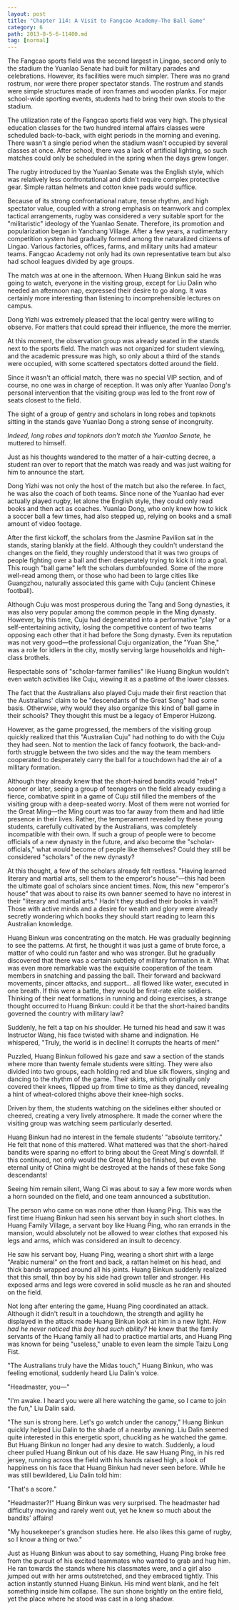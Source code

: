 ```yaml
---
layout: post
title: "Chapter 114: A Visit to Fangcao Academy—The Ball Game"
category: 6
path: 2013-8-5-6-11400.md
tag: [normal]
---
```


The Fangcao sports field was the second largest in Lingao, second only to the stadium the Yuanlao Senate had built for military parades and celebrations. However, its facilities were much simpler. There was no grand rostrum, nor were there proper spectator stands. The rostrum and stands were simple structures made of iron frames and wooden planks. For major school-wide sporting events, students had to bring their own stools to the stadium.

The utilization rate of the Fangcao sports field was very high. The physical education classes for the two hundred internal affairs classes were scheduled back-to-back, with eight periods in the morning and evening. There wasn't a single period when the stadium wasn't occupied by several classes at once. After school, there was a lack of artificial lighting, so such matches could only be scheduled in the spring when the days grew longer.

The rugby introduced by the Yuanlao Senate was the English style, which was relatively less confrontational and didn't require complex protective gear. Simple rattan helmets and cotton knee pads would suffice.

Because of its strong confrontational nature, tense rhythm, and high spectator value, coupled with a strong emphasis on teamwork and complex tactical arrangements, rugby was considered a very suitable sport for the "militaristic" ideology of the Yuanlao Senate. Therefore, its promotion and popularization began in Yanchang Village. After a few years, a rudimentary competition system had gradually formed among the naturalized citizens of Lingao. Various factories, offices, farms, and military units had amateur teams. Fangcao Academy not only had its own representative team but also had school leagues divided by age groups.

The match was at one in the afternoon. When Huang Binkun said he was going to watch, everyone in the visiting group, except for Liu Dalin who needed an afternoon nap, expressed their desire to go along. It was certainly more interesting than listening to incomprehensible lectures on campus.

Dong Yizhi was extremely pleased that the local gentry were willing to observe. For matters that could spread their influence, the more the merrier.

At this moment, the observation group was already seated in the stands next to the sports field. The match was not organized for student viewing, and the academic pressure was high, so only about a third of the stands were occupied, with some scattered spectators dotted around the field.

Since it wasn't an official match, there was no special VIP section, and of course, no one was in charge of reception. It was only after Yuanlao Dong's personal intervention that the visiting group was led to the front row of seats closest to the field.

The sight of a group of gentry and scholars in long robes and topknots sitting in the stands gave Yuanlao Dong a strong sense of incongruity.

*Indeed, long robes and topknots don't match the Yuanlao Senate,* he muttered to himself.

Just as his thoughts wandered to the matter of a hair-cutting decree, a student ran over to report that the match was ready and was just waiting for him to announce the start.

Dong Yizhi was not only the host of the match but also the referee. In fact, he was also the coach of both teams. Since none of the Yuanlao had ever actually played rugby, let alone the English style, they could only read books and then act as coaches. Yuanlao Dong, who only knew how to kick a soccer ball a few times, had also stepped up, relying on books and a small amount of video footage.

After the first kickoff, the scholars from the Jasmine Pavilion sat in the stands, staring blankly at the field. Although they couldn't understand the changes on the field, they roughly understood that it was two groups of people fighting over a ball and then desperately trying to kick it into a goal. This rough "ball game" left the scholars dumbfounded. Some of the more well-read among them, or those who had been to large cities like Guangzhou, naturally associated this game with Cuju (ancient Chinese football).

Although Cuju was most prosperous during the Tang and Song dynasties, it was also very popular among the common people in the Ming dynasty. However, by this time, Cuju had degenerated into a performative "play" or a self-entertaining activity, losing the competitive content of two teams opposing each other that it had before the Song dynasty. Even its reputation was not very good—the professional Cuju organization, the "Yuan She," was a role for idlers in the city, mostly serving large households and high-class brothels.

Respectable sons of "scholar-farmer families" like Huang Bingkun wouldn't even watch activities like Cuju, viewing it as a pastime of the lower classes.

The fact that the Australians also played Cuju made their first reaction that the Australians' claim to be "descendants of the Great Song" had some basis. Otherwise, why would they also organize this kind of ball game in their schools? They thought this must be a legacy of Emperor Huizong.

However, as the game progressed, the members of the visiting group quickly realized that this "Australian Cuju" had nothing to do with the Cuju they had seen. Not to mention the lack of fancy footwork, the back-and-forth struggle between the two sides and the way the team members cooperated to desperately carry the ball for a touchdown had the air of a military formation.

Although they already knew that the short-haired bandits would "rebel" sooner or later, seeing a group of teenagers on the field already exuding a fierce, combative spirit in a game of Cuju still filled the members of the visiting group with a deep-seated worry. Most of them were not worried for the Great Ming—the Ming court was too far away from them and had little presence in their lives. Rather, the temperament revealed by these young students, carefully cultivated by the Australians, was completely incompatible with their own. If such a group of people were to become officials of a new dynasty in the future, and also become the "scholar-officials," what would become of people like themselves? Could they still be considered "scholars" of the new dynasty?

At this thought, a few of the scholars already felt restless. "Having learned literary and martial arts, sell them to the emperor's house"—this had been the ultimate goal of scholars since ancient times. Now, this new "emperor's house" that was about to raise its own banner seemed to have no interest in their "literary and martial arts." Hadn't they studied their books in vain?! Those with active minds and a desire for wealth and glory were already secretly wondering which books they should start reading to learn this Australian knowledge.

Huang Binkun was concentrating on the match. He was gradually beginning to see the patterns. At first, he thought it was just a game of brute force, a matter of who could run faster and who was stronger. But he gradually discovered that there was a certain subtlety of military formation in it. What was even more remarkable was the exquisite cooperation of the team members in snatching and passing the ball. Their forward and backward movements, pincer attacks, and support... all flowed like water, executed in one breath. If this were a battle, they would be first-rate elite soldiers. Thinking of their neat formations in running and doing exercises, a strange thought occurred to Huang Binkun: could it be that the short-haired bandits governed the country with military law?

Suddenly, he felt a tap on his shoulder. He turned his head and saw it was Instructor Wang, his face twisted with shame and indignation. He whispered, "Truly, the world is in decline! It corrupts the hearts of men!"

Puzzled, Huang Binkun followed his gaze and saw a section of the stands where more than twenty female students were sitting. They were also divided into two groups, each holding red and blue silk flowers, singing and dancing to the rhythm of the game. Their skirts, which originally only covered their knees, flipped up from time to time as they danced, revealing a hint of wheat-colored thighs above their knee-high socks.

Driven by them, the students watching on the sidelines either shouted or cheered, creating a very lively atmosphere. It made the corner where the visiting group was watching seem particularly deserted.

Huang Binkun had no interest in the female students' "absolute territory." He felt that none of this mattered. What mattered was that the short-haired bandits were sparing no effort to bring about the Great Ming's downfall. If this continued, not only would the Great Ming be finished, but even the eternal unity of China might be destroyed at the hands of these fake Song descendants!

Seeing him remain silent, Wang Ci was about to say a few more words when a horn sounded on the field, and one team announced a substitution.

The person who came on was none other than Huang Ping. This was the first time Huang Binkun had seen his servant boy in such short clothes. In Huang Family Village, a servant boy like Huang Ping, who ran errands in the mansion, would absolutely not be allowed to wear clothes that exposed his legs and arms, which was considered an insult to decency.

He saw his servant boy, Huang Ping, wearing a short shirt with a large "Arabic numeral" on the front and back, a rattan helmet on his head, and thick bands wrapped around all his joints. Huang Binkun suddenly realized that this small, thin boy by his side had grown taller and stronger. His exposed arms and legs were covered in solid muscle as he ran and shouted on the field.

Not long after entering the game, Huang Ping coordinated an attack. Although it didn't result in a touchdown, the strength and agility he displayed in the attack made Huang Binkun look at him in a new light. *How had he never noticed this boy had such ability?* He knew that the family servants of the Huang family all had to practice martial arts, and Huang Ping was known for being "useless," unable to even learn the simple Taizu Long Fist.

"The Australians truly have the Midas touch," Huang Binkun, who was feeling emotional, suddenly heard Liu Dalin's voice.

"Headmaster, you—"

"I'm awake. I heard you were all here watching the game, so I came to join the fun," Liu Dalin said.

"The sun is strong here. Let's go watch under the canopy," Huang Binkun quickly helped Liu Dalin to the shade of a nearby awning. Liu Dalin seemed quite interested in this energetic sport, chuckling as he watched the game. But Huang Binkun no longer had any desire to watch. Suddenly, a loud cheer pulled Huang Binkun out of his daze. He saw Huang Ping, in his red jersey, running across the field with his hands raised high, a look of happiness on his face that Huang Binkun had never seen before. While he was still bewildered, Liu Dalin told him:

"That's a score."

"Headmaster?!" Huang Binkun was very surprised. The headmaster had difficulty moving and rarely went out, yet he knew so much about the bandits' affairs!

"My housekeeper's grandson studies here. He also likes this game of rugby, so I know a thing or two."

Just as Huang Binkun was about to say something, Huang Ping broke free from the pursuit of his excited teammates who wanted to grab and hug him. He ran towards the stands where his classmates were, and a girl also jumped out with her arms outstretched, and they embraced tightly. This action instantly stunned Huang Binkun. His mind went blank, and he felt something inside him collapse. The sun shone brightly on the entire field, yet the place where he stood was cast in a long shadow.